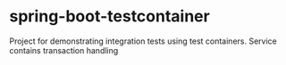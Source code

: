 # spring-boot-testcontainer
Project for demonstrating  integration tests using test containers. Service contains transaction handling
